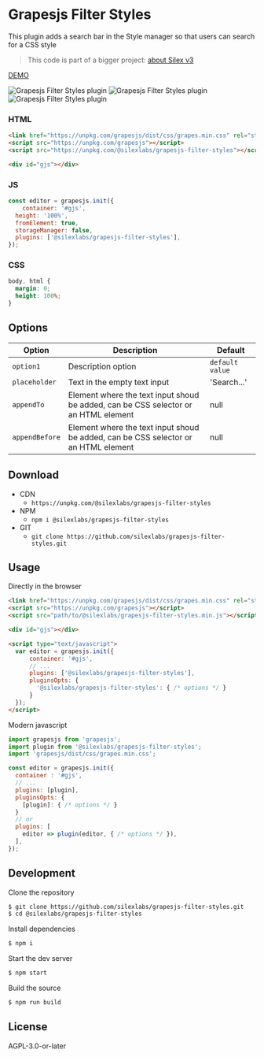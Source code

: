 # Grapesjs Filter Styles

This plugin adds a search bar in the Style manager so that users can search for a CSS style

> This code is part of a bigger project: [about Silex v3](https://www.silexlabs.org/silex-v3-kickoff/)

[DEMO](https://codepen.io/lexoyo/full/WNLbXxY)

![Grapesjs Filter Styles plugin](./doc/grapesjs-filter-styles1.png)
![Grapesjs Filter Styles plugin](./doc/grapesjs-filter-styles2.png)
![Grapesjs Filter Styles plugin](./doc/grapesjs-filter-styles3.png)

### HTML
```html
<link href="https://unpkg.com/grapesjs/dist/css/grapes.min.css" rel="stylesheet">
<script src="https://unpkg.com/grapesjs"></script>
<script src="https://unpkg.com/@silexlabs/grapesjs-filter-styles"></script>

<div id="gjs"></div>
```

### JS
```js
const editor = grapesjs.init({
	container: '#gjs',
  height: '100%',
  fromElement: true,
  storageManager: false,
  plugins: ['@silexlabs/grapesjs-filter-styles'],
});
```

### CSS
```css
body, html {
  margin: 0;
  height: 100%;
}
```


## Options

| Option | Description | Default |
|-|-|-
| `option1` | Description option | `default value` |
| `placeholder` | Text in the empty text input | 'Search...' |
| `appendTo` | Element where the text input shoud be added, can be CSS selector or an HTML element | null |
| `appendBefore` | Element where the text input shoud be added, can be CSS selector or an HTML element | null |



## Download

* CDN
  * `https://unpkg.com/@silexlabs/grapesjs-filter-styles`
* NPM
  * `npm i @silexlabs/grapesjs-filter-styles`
* GIT
  * `git clone https://github.com/silexlabs/grapesjs-filter-styles.git`



## Usage

Directly in the browser
```html
<link href="https://unpkg.com/grapesjs/dist/css/grapes.min.css" rel="stylesheet"/>
<script src="https://unpkg.com/grapesjs"></script>
<script src="path/to/@silexlabs/grapesjs-filter-styles.min.js"></script>

<div id="gjs"></div>

<script type="text/javascript">
  var editor = grapesjs.init({
      container: '#gjs',
      // ...
      plugins: ['@silexlabs/grapesjs-filter-styles'],
      pluginsOpts: {
        '@silexlabs/grapesjs-filter-styles': { /* options */ }
      }
  });
</script>
```

Modern javascript
```js
import grapesjs from 'grapesjs';
import plugin from '@silexlabs/grapesjs-filter-styles';
import 'grapesjs/dist/css/grapes.min.css';

const editor = grapesjs.init({
  container : '#gjs',
  // ...
  plugins: [plugin],
  pluginsOpts: {
    [plugin]: { /* options */ }
  }
  // or
  plugins: [
    editor => plugin(editor, { /* options */ }),
  ],
});
```



## Development

Clone the repository

```sh
$ git clone https://github.com/silexlabs/grapesjs-filter-styles.git
$ cd @silexlabs/grapesjs-filter-styles
```

Install dependencies

```sh
$ npm i
```

Start the dev server

```sh
$ npm start
```

Build the source

```sh
$ npm run build
```



## License

AGPL-3.0-or-later
